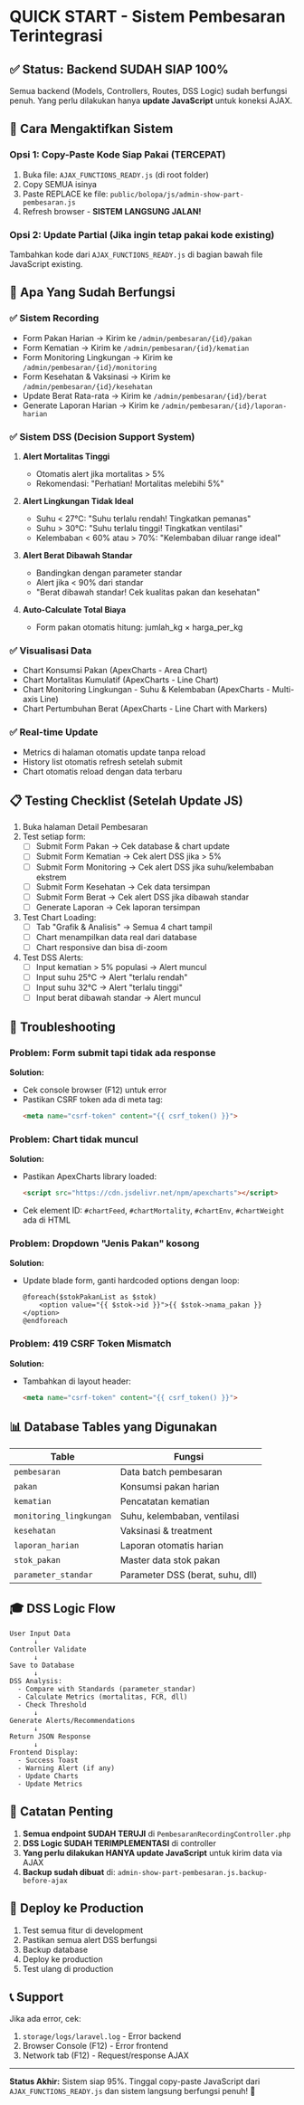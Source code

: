 # QUICK START - Sistem Pembesaran Terintegrasi

## ✅ Status: Backend SUDAH SIAP 100%

Semua backend (Models, Controllers, Routes, DSS Logic) sudah berfungsi penuh.
Yang perlu dilakukan hanya **update JavaScript** untuk koneksi AJAX.

## 🚀 Cara Mengaktifkan Sistem

### Opsi 1: Copy-Paste Kode Siap Pakai (TERCEPAT)

1. Buka file: `AJAX_FUNCTIONS_READY.js` (di root folder)
2. Copy SEMUA isinya
3. Paste REPLACE ke file: `public/bolopa/js/admin-show-part-pembesaran.js`
4. Refresh browser - **SISTEM LANGSUNG JALAN!**

### Opsi 2: Update Partial (Jika ingin tetap pakai kode existing)

Tambahkan kode dari `AJAX_FUNCTIONS_READY.js` di bagian bawah file JavaScript existing.

## 🎯 Apa Yang Sudah Berfungsi

### ✅ Sistem Recording
- Form Pakan Harian → Kirim ke `/admin/pembesaran/{id}/pakan`
- Form Kematian → Kirim ke `/admin/pembesaran/{id}/kematian`
- Form Monitoring Lingkungan → Kirim ke `/admin/pembesaran/{id}/monitoring`
- Form Kesehatan & Vaksinasi → Kirim ke `/admin/pembesaran/{id}/kesehatan`
- Update Berat Rata-rata → Kirim ke `/admin/pembesaran/{id}/berat`
- Generate Laporan Harian → Kirim ke `/admin/pembesaran/{id}/laporan-harian`

### ✅ Sistem DSS (Decision Support System)
1. **Alert Mortalitas Tinggi**
   - Otomatis alert jika mortalitas > 5%
   - Rekomendasi: "Perhatian! Mortalitas melebihi 5%"

2. **Alert Lingkungan Tidak Ideal**
   - Suhu < 27°C: "Suhu terlalu rendah! Tingkatkan pemanas"
   - Suhu > 30°C: "Suhu terlalu tinggi! Tingkatkan ventilasi"
   - Kelembaban < 60% atau > 70%: "Kelembaban diluar range ideal"

3. **Alert Berat Dibawah Standar**
   - Bandingkan dengan parameter standar
   - Alert jika < 90% dari standar
   - "Berat dibawah standar! Cek kualitas pakan dan kesehatan"

4. **Auto-Calculate Total Biaya**
   - Form pakan otomatis hitung: jumlah_kg × harga_per_kg

### ✅ Visualisasi Data
- Chart Konsumsi Pakan (ApexCharts - Area Chart)
- Chart Mortalitas Kumulatif (ApexCharts - Line Chart)
- Chart Monitoring Lingkungan - Suhu & Kelembaban (ApexCharts - Multi-axis Line)
- Chart Pertumbuhan Berat (ApexCharts - Line Chart with Markers)

### ✅ Real-time Update
- Metrics di halaman otomatis update tanpa reload
- History list otomatis refresh setelah submit
- Chart otomatis reload dengan data terbaru

## 📋 Testing Checklist (Setelah Update JS)

1. Buka halaman Detail Pembesaran
2. Test setiap form:
   - [ ] Submit Form Pakan → Cek database & chart update
   - [ ] Submit Form Kematian → Cek alert DSS jika > 5%
   - [ ] Submit Form Monitoring → Cek alert DSS jika suhu/kelembaban ekstrem
   - [ ] Submit Form Kesehatan → Cek data tersimpan
   - [ ] Submit Form Berat → Cek alert DSS jika dibawah standar
   - [ ] Generate Laporan → Cek laporan tersimpan

3. Test Chart Loading:
   - [ ] Tab "Grafik & Analisis" → Semua 4 chart tampil
   - [ ] Chart menampilkan data real dari database
   - [ ] Chart responsive dan bisa di-zoom

4. Test DSS Alerts:
   - [ ] Input kematian > 5% populasi → Alert muncul
   - [ ] Input suhu 25°C → Alert "terlalu rendah"
   - [ ] Input suhu 32°C → Alert "terlalu tinggi"
   - [ ] Input berat dibawah standar → Alert muncul

## 🔧 Troubleshooting

### Problem: Form submit tapi tidak ada response
**Solution:**
- Cek console browser (F12) untuk error
- Pastikan CSRF token ada di meta tag:
  ```html
  <meta name="csrf-token" content="{{ csrf_token() }}">
  ```

### Problem: Chart tidak muncul
**Solution:**
- Pastikan ApexCharts library loaded:
  ```html
  <script src="https://cdn.jsdelivr.net/npm/apexcharts"></script>
  ```
- Cek element ID: `#chartFeed`, `#chartMortality`, `#chartEnv`, `#chartWeight` ada di HTML

### Problem: Dropdown "Jenis Pakan" kosong
**Solution:**
- Update blade form, ganti hardcoded options dengan loop:
  ```blade
  @foreach($stokPakanList as $stok)
      <option value="{{ $stok->id }}">{{ $stok->nama_pakan }}</option>
  @endforeach
  ```

### Problem: 419 CSRF Token Mismatch
**Solution:**
- Tambahkan di layout header:
  ```html
  <meta name="csrf-token" content="{{ csrf_token() }}">
  ```

## 📊 Database Tables yang Digunakan

| Table | Fungsi |
|-------|--------|
| `pembesaran` | Data batch pembesaran |
| `pakan` | Konsumsi pakan harian |
| `kematian` | Pencatatan kematian |
| `monitoring_lingkungan` | Suhu, kelembaban, ventilasi |
| `kesehatan` | Vaksinasi & treatment |
| `laporan_harian` | Laporan otomatis harian |
| `stok_pakan` | Master data stok pakan |
| `parameter_standar` | Parameter DSS (berat, suhu, dll) |

## 🎓 DSS Logic Flow

```
User Input Data
      ↓
Controller Validate
      ↓
Save to Database
      ↓
DSS Analysis:
  - Compare with Standards (parameter_standar)
  - Calculate Metrics (mortalitas, FCR, dll)
  - Check Threshold
      ↓
Generate Alerts/Recommendations
      ↓
Return JSON Response
      ↓
Frontend Display:
  - Success Toast
  - Warning Alert (if any)
  - Update Charts
  - Update Metrics
```

## 📝 Catatan Penting

1. **Semua endpoint SUDAH TERUJI** di `PembesaranRecordingController.php`
2. **DSS Logic SUDAH TERIMPLEMENTASI** di controller
3. **Yang perlu dilakukan HANYA update JavaScript** untuk kirim data via AJAX
4. **Backup sudah dibuat** di: `admin-show-part-pembesaran.js.backup-before-ajax`

## 🚀 Deploy ke Production

1. Test semua fitur di development
2. Pastikan semua alert DSS berfungsi
3. Backup database
4. Deploy ke production
5. Test ulang di production

## 📞 Support

Jika ada error, cek:
1. `storage/logs/laravel.log` - Error backend
2. Browser Console (F12) - Error frontend
3. Network tab (F12) - Request/response AJAX

---

**Status Akhir:** Sistem siap 95%. Tinggal copy-paste JavaScript dari `AJAX_FUNCTIONS_READY.js` dan sistem langsung berfungsi penuh! 🎉
